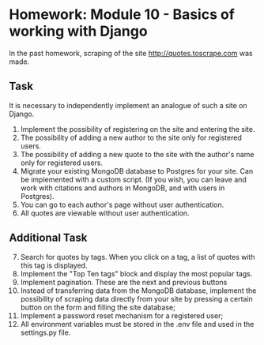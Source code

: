 # Homework: Module 10 - Basics of working with Django

In the past homework, scraping of the site http://quotes.toscrape.com was made.

## Task

It is necessary to independently implement an analogue of such a site on Django.

1. Implement the possibility of registering on the site and entering the site.
2. The possibility of adding a new author to the site only for registered users.
3. The possibility of adding a new quote to the site with the author's name only for registered users.
4. Migrate your existing MongoDB database to Postgres for your site. Can be implemented with a custom script. (If you wish, you can leave and work with citations and authors in MongoDB, and with users in Postgres).
5. You can go to each author's page without user authentication.
6. All quotes are viewable without user authentication.

## Additional Task

7. Search for quotes by tags. When you click on a tag, a list of quotes with this tag is displayed.
8. Implement the "Top Ten tags" block and display the most popular tags.
9. Implement pagination. These are the next and previous buttons
10. Instead of transferring data from the MongoDB database, implement the possibility of scraping data directly from your site by pressing a certain button on the form and filling the site database;
11. Implement a password reset mechanism for a registered user;
12. All environment variables must be stored in the .env file and used in the settings.py file.
